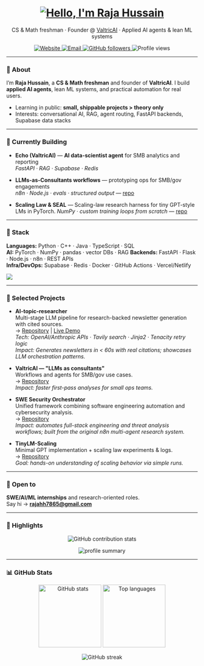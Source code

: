 <h1 align="center">
  <a href="https://git.io/typing-svg">
    <img alt="Hello, I'm Raja Hussain" src="https://readme-typing-svg.herokuapp.com/?lines=Hello,+there!+👋;I'm+Raja+Hussain;Welcome+to+my+GitHub&center=true&size=30">
  </a>
</h1>

<p align="center">
  CS & Math freshman · Founder @ <a href="https://valtricai.com" target="_blank">ValtricAI</a> · Applied AI agents & lean ML systems
</p>

<p align="center">
  <a href="https://valtricai.com">
    <img alt="Website" src="https://img.shields.io/badge/Website-valtricai.com-2ea44f?logo=google-chrome&logoColor=white">
  </a>
  <a href="mailto:rajahh7865@gmail.com">
    <img alt="Email" src="https://img.shields.io/badge/Email-rajahh7865@gmail.com-1d72b8?logo=gmail&logoColor=white">
  </a>
  <a href="https://github.com/Hussain0327?tab=followers">
    <img alt="GitHub followers" src="https://img.shields.io/github/followers/Hussain0327?label=Follow&style=social">
  </a>
  <img alt="Profile views" src="https://komarev.com/ghpvc/?username=Hussain0327&label=Profile%20views&color=0e75b6&style=flat" />
</p>

---

### 👋 About
I’m **Raja Hussain**, a **CS & Math freshman** and founder of **ValtricAI**. I build **applied AI agents**, lean ML systems, and practical automation for real users.

- Learning in public: **small, shippable projects > theory only**
- Interests: conversational AI, RAG, agent routing, FastAPI backends, Supabase data stacks

---

### 🚀 Currently Building
- **Echo (ValtricAI)** — **AI data-scientist agent** for SMB analytics and reporting  
  _FastAPI · RAG · Supabase · Redis_

- **LLMs-as-Consultants workflows** — prototyping ops for SMB/gov engagements  
  _n8n · Node.js · evals · structured output_ — <a href="https://github.com/Hussain0327/valtric-consulting-ai">repo</a>

- **Scaling Law & SEAL** — Scaling-law research harness for tiny GPT-style LMs in PyTorch. 
  _NumPy · custom training loops from scratch_ — <a href="https://github.com/Hussain0327/Ai-Research">repo</a>

---
### 🧰 Stack
**Languages:** Python · C++ · Java · TypeScript · SQL  
**AI:** PyTorch · NumPy · pandas · vector DBs · RAG
**Backends:** FastAPI · Flask · Node.js · n8n · REST APIs  
**Infra/DevOps:** Supabase · Redis · Docker · GitHub Actions · Vercel/Netlify

<p>
  <img src="https://skillicons.dev/icons?i=python,cpp,java,ts,js,nodejs,fastapi,flask,redis,postgres,docker,supabase,vercel,githubactions&perline=8" />
</p>

---

### 📌 Selected Projects

- **AI-topic-researcher**  
  Multi-stage LLM pipeline for research-backed newsletter generation with cited sources.  
  → <a href="https://github.com/Hussain0327/Newsletter_AI_Agent">Repository</a> | <a href="https://hussain0327.github.io/AI-topic-researcher/">Live Demo</a>  
  _Tech: OpenAI/Anthropic APIs · Tavily search · Jinja2 · Tenacity retry logic_  
  _Impact: Generates newsletters in &lt; 60s with real citations; showcases LLM orchestration patterns._

- **ValtricAI — "LLMs as consultants"**  
  Workflows and agents for SMB/gov use cases.  
  → <a href="https://github.com/Hussain0327/valtric-consulting-ai">Repository</a>  
  _Impact: faster first-pass analyses for small ops teams._

- **SWE Security Orchestrator**  
  Unified framework combining software engineering automation and cybersecurity analysis.  
  → <a href="https://github.com/Hussain0327/swe-security-orchestrator">Repository</a>  
  _Impact: automates full-stack engineering and threat analysis workflows; built from the original n8n multi-agent research system._

- **TinyLM-Scaling**  
  Minimal GPT implementation + scaling law experiments & logs.  
  → <a href="https://github.com/Hussain0327/Ai-Research">Repository</a>  
  _Goal: hands-on understanding of scaling behavior via simple runs._

---

### 💼 Open to
**SWE/AI/ML internships** and research-oriented roles.  
Say hi → **<a href="mailto:rajahh7865@gmail.com">rajahh7865@gmail.com</a>**

---

### 🏅 Highlights
<p align="center">
  <img src="https://github-contributor-stats.vercel.app/api?username=Hussain0327&limit=5&theme=tokyonight&combine_all_yearly_contributions=true" alt="GitHub contribution stats" />
</p>

<p align="center">
  <img src="https://github-profile-summary-cards.vercel.app/api/cards/profile-details?username=Hussain0327&theme=tokyonight" alt="profile summary" />
</p>

---

### 📊 GitHub Stats

<p align="center">
  <picture>
    <source srcset="https://github-readme-stats.vercel.app/api?username=Hussain0327&show_icons=true&hide=issues&hide_title=true&rank_icon=github&include_all_commits=true&count_private=true&theme=tokyonight&cache_seconds=7200" media="(prefers-color-scheme: dark)" />
    <source srcset="https://github-readme-stats.vercel.app/api?username=Hussain0327&show_icons=true&hide=issues&hide_title=true&rank_icon=github&include_all_commits=true&count_private=true&theme=default&cache_seconds=7200" media="(prefers-color-scheme: light)" />
    <img alt="GitHub stats" height="165" src="https://github-readme-stats.vercel.app/api?username=Hussain0327&show_icons=true&hide=issues&hide_title=true&rank_icon=github&cache_seconds=7200" />
  </picture>
  <picture>
    <source srcset="https://github-readme-stats.vercel.app/api/top-langs/?username=Hussain0327&layout=compact&hide_title=true&langs_count=8&theme=tokyonight&cache_seconds=7200" media="(prefers-color-scheme: dark)" />
    <source srcset="https://github-readme-stats.vercel.app/api/top-langs/?username=Hussain0327&layout=compact&hide_title=true&langs_count=8&theme=default&cache_seconds=7200" media="(prefers-color-scheme: light)" />
    <img alt="Top languages" height="165" src="https://github-readme-stats.vercel.app/api/top-langs/?username=Hussain0327&layout=compact&hide_title=true&langs_count=8&cache_seconds=7200" />
  </picture>
</p>

<p align="center">
  <picture>
    <source srcset="https://streak-stats.demolab.com?user=Hussain0327&theme=tokyonight&date_format=%5BY%20%5DM%20j&hide_border=true" media="(prefers-color-scheme: dark)" />
    <source srcset="https://streak-stats.demolab.com?user=Hussain0327&theme=default&date_format=%5BY%20%5DM%20j&hide_border=true" media="(prefers-color-scheme: light)" />
    <img alt="GitHub streak" src="https://streak-stats.demolab.com?user=Hussain0327&hide_border=true" />
  </picture>
</p>
